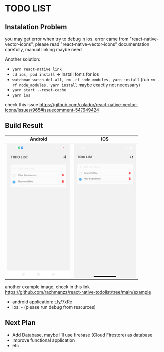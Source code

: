 # TODO LIST



## Instalation Problem
you may get error when try to debug in ios. error came from "react-native-vector-icons", please read "react-native-vector-icons" documentation carefully, manual linking maybe need.

Another solution: 
- `yarn react-native link`
- `cd ios, pod install` -> install fonts for ios
- `watchman watch-del-all, rm -rf node_modules, yarn install` (run `rm -rf node_modules, yarn install` maybe exactly not necessary)
- `yarn start --reset-cache`
- `yarn ios`


check this issue https://github.com/oblador/react-native-vector-icons/issues/965#issuecomment-547649424



## Build Result

| Android      | IOS |
| ----------- | ----------- |
| <img src="./example/android/img-3.jpg" alt="Markdown Monster icon" style="float: left; width: 200px" />      | <img src="./example/ios/img-1.png" alt="Markdown Monster icon" style="float: left; width: 200px" />        |

another example image, check in this link https://github.com/rachmanzz/react-native-todolist/tree/main/example

- android application: t.ly/7xRe
- ios: - (please run debug from resources)



## Next Plan

- Add Database, maybe I'll use firebase (Cloud Firestore) as database
- Improve functional application
- etc


